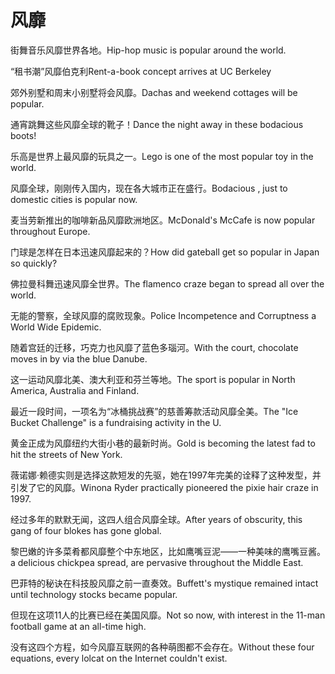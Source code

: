 # 风靡

<p><span class="chinese">街舞音乐风靡世界各地。</span><span class="english">Hip-hop music is popular around the world.</span></p>

<p><span class="chinese">“租书潮”风靡伯克利</span><span class="english">Rent-a-book concept arrives at UC Berkeley</span></p>

<p><span class="chinese">郊外别墅和周末小别墅将会风靡。</span><span class="english">Dachas and weekend cottages will be popular.</span></p>

<p><span class="chinese">通宵跳舞这些风靡全球的靴子！</span><span class="english">Dance the night away in these bodacious boots!</span></p>

<p><span class="chinese">乐高是世界上最风靡的玩具之一。</span><span class="english">Lego is one of the most popular toy in the world.</span></p>

<p><span class="chinese">风靡全球，刚刚传入国内，现在各大城市正在盛行。</span><span class="english">Bodacious , just to domestic cities is popular now.</span></p>

<p><span class="chinese">麦当劳新推出的咖啡新品风靡欧洲地区。</span><span class="english">McDonald's McCafe is now popular throughout Europe.</span></p>

<p><span class="chinese">门球是怎样在日本迅速风靡起来的？</span><span class="english">How did gateball get so popular in Japan so quickly?</span></p>

<p><span class="chinese">佛拉曼科舞迅速风靡全世界。</span><span class="english">The flamenco craze began to spread all over the world.</span></p>

<p><span class="chinese">无能的警察，全球风靡的腐败现象。</span><span class="english">Police Incompetence and Corruptness a World Wide Epidemic.</span></p>

<p><span class="chinese">随着宫廷的迁移，巧克力也风靡了蓝色多瑙河。</span><span class="english">With the court, chocolate moves in by via the blue Danube.</span></p>

<p><span class="chinese">这一运动风靡北美、澳大利亚和芬兰等地。</span><span class="english">The sport is popular in North America, Australia and Finland.</span></p>

<p><span class="chinese">最近一段时间，一项名为“冰桶挑战赛”的慈善筹款活动风靡全美。</span><span class="english">The "Ice Bucket Challenge" is a fundraising activity in the U.</span></p>

<p><span class="chinese">黄金正成为风靡纽约大街小巷的最新时尚。</span><span class="english">Gold is becoming the latest fad to hit the streets of New York.</span></p>

<p><span class="chinese">薇诺娜·赖德实则是选择这款短发的先驱，她在1997年完美的诠释了这种发型，并引发了它的风靡。</span><span class="english">Winona Ryder practically pioneered the pixie hair craze in 1997.</span></p>

<p><span class="chinese">经过多年的默默无闻，这四人组合风靡全球。</span><span class="english">After years of obscurity, this gang of four blokes has gone global.</span></p>

<p><span class="chinese">黎巴嫩的许多菜肴都风靡整个中东地区，比如鹰嘴豆泥——一种美味的鹰嘴豆酱。</span><span class="english">a delicious chickpea spread, are pervasive throughout the Middle East.</span></p>

<p><span class="chinese">巴菲特的秘诀在科技股风靡之前一直奏效。</span><span class="english">Buffett's mystique remained intact until technology stocks became popular.</span></p>

<p><span class="chinese">但现在这项11人的比赛已经在美国风靡。</span><span class="english">Not so now, with interest in the 11-man football game at an all-time high.</span></p>

<p><span class="chinese">没有这四个方程，如今风靡互联网的各种萌图都不会存在。</span><span class="english">Without these four equations, every lolcat on the Internet couldn't exist.</span></p>

